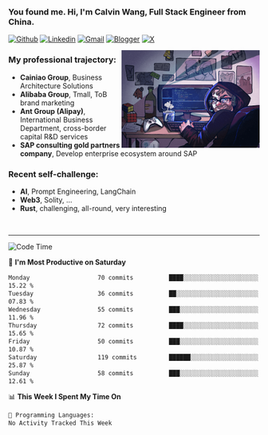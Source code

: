 <!-- Greeting -->
### You found me. Hi, I'm Calvin Wang, Full Stack Engineer from China.

[![Github](https://img.shields.io/badge/-Github-000?style=flat&logo=Github&logoColor=white)](https://github.com/wangjunneil)
[![Linkedin](https://img.shields.io/badge/-LinkedIn-blue?style=flat&logo=Linkedin&logoColor=white)](https://www.linkedin.com/in/wangjunneil/)
[![Gmail](https://img.shields.io/badge/-Gmail-c14438?style=flat&logo=Gmail&logoColor=white)](mailto:wangjunneil@gmail.com)
[![Blogger](https://img.shields.io/badge/-Blogger-gray?style=flat&logo=Blogger&logoColor=white)](https://www.wangjun.dev)
[![X](https://img.shields.io/badge/-Twitter-gray?style=flat&logo=X&logoColor=white)](https://twitter.com/0xICalvin)

<!--Introduction -->

<img align="right" alt="img" src="https://raw.githubusercontent.com/wangjunneil/wangjunneil/main/imgs/cover_image.png" width="55%" height="auto" />

### My professional trajectory: 
- **Cainiao Group**, Business Architecture Solutions
- **Alibaba Group**, Tmall, ToB brand marketing
- **Ant Group (Alipay)**, International Business Department, cross-border capital R&D services
- **SAP consulting gold partners company**, Develop enterprise ecosystem around SAP
### Recent self-challenge:
- **AI**, Prompt Engineering, LangChain
- **Web3**, Solity, ...
- **Rust**, challenging, all-round, very interesting

<br/>

---
<!-- Your badges -->

<!--START_SECTION:waka-->
![Code Time](http://img.shields.io/badge/Code%20Time-333%20hrs%2027%20mins-blue)

📅 **I'm Most Productive on Saturday** 

```text
Monday                   70 commits          ████░░░░░░░░░░░░░░░░░░░░░   15.22 % 
Tuesday                  36 commits          ██░░░░░░░░░░░░░░░░░░░░░░░   07.83 % 
Wednesday                55 commits          ███░░░░░░░░░░░░░░░░░░░░░░   11.96 % 
Thursday                 72 commits          ████░░░░░░░░░░░░░░░░░░░░░   15.65 % 
Friday                   50 commits          ███░░░░░░░░░░░░░░░░░░░░░░   10.87 % 
Saturday                 119 commits         ██████░░░░░░░░░░░░░░░░░░░   25.87 % 
Sunday                   58 commits          ███░░░░░░░░░░░░░░░░░░░░░░   12.61 % 
```


📊 **This Week I Spent My Time On** 

```text
💬 Programming Languages: 
No Activity Tracked This Week
```


<!--END_SECTION:waka-->
